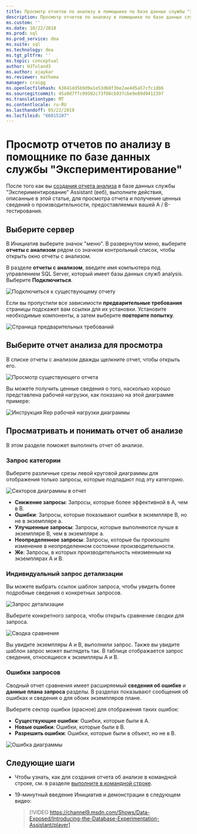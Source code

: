 ```yaml
---
title: Просмотр отчетов по анализу в помощнике по базе данных службы "Экспериментирование" для обновления до SQL Server
description: Просмотр отчетов по анализу в помощнике по базе данных службы "Экспериментирование"
ms.custom: ''
ms.date: 10/22/2018
ms.prod: sql
ms.prod_service: dea
ms.suite: sql
ms.technology: dea
ms.tgt_pltfrm: ''
ms.topic: conceptual
author: HJToland3
ms.author: ajaykar
ms.reviewer: mathoma
manager: craigg
ms.openlocfilehash: 63641dd5b9d9a1e53d68f3be2ae4d5a57cfc1db6
ms.sourcegitcommit: 45a9d7ffc99502c73f08cb937cbe9e89d9412397
ms.translationtype: MT
ms.contentlocale: ru-RU
ms.lasthandoff: 05/22/2019
ms.locfileid: "66015107"
---
```

# <a name="view-analysis-reports-in-database-experimentation-assistant"></a>Просмотр отчетов по анализу в помощнике по базе данных службы "Экспериментирование"

После того как вы [создания отчета анализа](database-experimentation-assistant-create-report.md) в базе данных службы "Экспериментирование" Assistant (веб), выполните действия, описанные в этой статье, для просмотра отчета и получение ценных сведений о производительности, предоставляемых вашей A / B-тестирования.

## <a name="select-a-server"></a>Выберите сервер

В Инициатив выберите значок "меню". В развернутом меню, выберите **отчеты с анализом** рядом со значком контрольный список, чтобы открыть окно отчеты с анализом.

В разделе **отчеты с анализом**, введите имя компьютера под управлением SQL Server, который имеет базы данных служб analysis. Выберите **Подключиться**. 

![Подключиться к существующему отчету](./media/database-experimentation-assistant-view-report/dea-view-report-connect.png)

Если вы пропустили все зависимости **предварительные требования** страницы подскажет вам ссылки для их установки. Установите необходимые компоненты, а затем выберите **повторите попытку**.

![Страница предварительных требований](./media/database-experimentation-assistant-view-report/dea-view-report-prereq.png)

## <a name="select-an-analysis-report-to-view"></a>Выберите отчет анализа для просмотра

В списке отчеты с анализом дважды щелкните отчет, чтобы открыть его.

![Просмотр существующего отчета](./media/database-experimentation-assistant-view-report/dea-view-report-view-existing.png)

Вы можете получить ценные сведения о того, насколько хорошо представлена рабочей нагрузки, как показано на этой диаграмме примере:

![Инструкция Rep рабочей нагрузки диаграммы](./media/database-experimentation-assistant-view-report/dea-view-report-workload-compare.png)

## <a name="view-and-understand-the-analysis-report"></a>Просматривать и понимать отчет об анализе

В этом разделе поможет выполнить отчет об анализе.

### <a name="query-categories"></a>Запрос категории

Выберите различные срезы левой круговой диаграммы для отображения только запросы, которые подпадают под эту категорию.

![Секторов диаграммы в отчет](./media/database-experimentation-assistant-view-report/dea-view-report-pie-slices.png)

- **Снижение запросы**: Запросы, которые более эффективной в А, чем в B.  
- **Ошибки**: Запросы, которые показывают ошибки в экземпляре B, но не в экземпляре а.  
- **Улучшенные запросы**: Запросы, которые выполняются лучше в экземпляре B, чем в экземпляре а.  
- **Неопределенное запросы**: Запросы, которые бы произошло изменение в неопределенном состоянии производительности.  
- **Же**: Запросы, в которых производительность неизменным на экземплярах A и B.

### <a name="individual-query-drill-down"></a>Индивидуальный запрос детализации

Вы можете выбрать ссылок шаблон запроса, чтобы увидеть более подробные сведения о конкретных запросов.

![Запрос детализации](./media/database-experimentation-assistant-view-report/dea-view-report-drilldown.png)

Выберите конкретного запроса, чтобы открыть сравнение сводки для запроса.

![Сводка сравнения](./media/database-experimentation-assistant-view-report/dea-view-report-comparison-summary.png)

Вы увидите экземпляры A и B, выполнили запрос. Также вы увидите шаблон запрос может выглядеть так. В таблице отображается запрос сведения, относящиеся к экземпляры A и B.

### <a name="error-queries"></a>Ошибки запросов

Сводный отчет сравнения имеет расширяемый **сведения об ошибке** и **данные плана запроса** разделы. В разделах показывают сообщения об ошибках и сведения о для обоих экземпляров плане.

Выберите сектор ошибки (красное) для отображения таких ошибок:
- **Существующие ошибки**: Ошибки, которые были в A.
- **Новые ошибки**: Ошибки, которые были в B.
- **Разрешить ошибки**: Ошибки, которые были в объект, но не в B.

![Ошибка диаграммы](./media/database-experimentation-assistant-view-report/dea-view-report-error-charts.png)

## <a name="next-steps"></a>Следующие шаги

- Чтобы узнать, как для создания отчета об анализе в командной строке, см. в разделе [выполните в командной строке](database-experimentation-assistant-run-command-prompt.md).

- 19-минутный введение Инициатив и демонстрации в следующем видео:

  > [!VIDEO https://channel9.msdn.com/Shows/Data-Exposed/Introducing-the-Database-Experimentation-Assistant/player]
